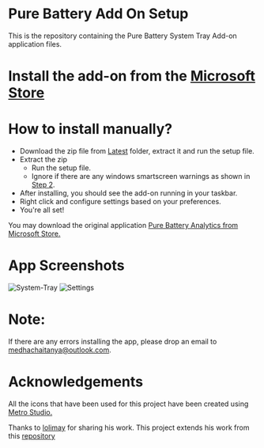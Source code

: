 # Pure Battery Add On Setup 
This is the repository containing the Pure Battery System Tray Add-on application files. 

# Install the add-on from the [Microsoft Store](https://www.microsoft.com/store/productId/9N3HDTNCF6Z8)

# How to install manually?

* Download the zip file from [Latest](https://github.com/medhachaitanya/PureBatteryAddOnSetup/tree/master/Latest) folder, extract it and run the setup file.  
* Extract the zip
  * Run the setup file.
  * Ignore if there are any windows smartscreen warnings as shown in [Step 2](https://github.com/medhachaitanya/PureBatteryAddOnSetup/blob/master/Step%202_%20Very%20Imp%20-%20Read%20and%20Understand.png).
* After installing, you should see the add-on running in your taskbar.
* Right click and configure settings based on your preferences.
* You're all set!


You may download the original application [Pure Battery Analytics from Microsoft Store.](https://www.microsoft.com/en-us/p/pure-battery-analytics/9nblggh4x4k3?activetab=pivot:overviewtab)

# App Screenshots
![System-Tray](https://github.com/medhachaitanya/PureBatteryAddOnSetup/blob/master/Screenshots/SystemTray.PNG)
![Settings](https://github.com/medhachaitanya/PureBatteryAddOnSetup/blob/master/Screenshots/LatestScreenshot.png)

# Note:
If there are any errors installing the app, please drop an email to medhachaitanya@outlook.com.

# Acknowledgements
All the icons that have been used for this project have been created using [Metro Studio.](https://www.syncfusion.com/downloads/metrostudio)


Thanks to [lolimay](https://github.com/lolimay) for sharing his work.
This project extends his work from this [repository](https://github.com/lolimay/PercentageBatteryIcon)
